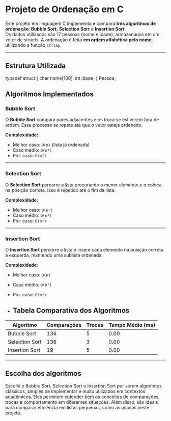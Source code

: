 # Projeto de Ordenação em C

Este projeto em linguagem C implementa e compara **três algoritmos de ordenação**: **Bubble Sort**, **Selection Sort** e **Insertion Sort**.  
Os dados utilizados são 17 pessoas (nome e idade), armazenados em um vetor de structs. A ordenação é feita **em ordem alfabética pelo nome**, utilizando a função `strcmp`.

---

##  Estrutura Utilizada

typedef struct {
    char nome[100];
    int idade;
} Pessoa;

##  Algoritmos Implementados

###  Bubble Sort

O **Bubble Sort** compara pares adjacentes e os troca se estiverem fora de ordem. Esse processo se repete até que o vetor esteja ordenado.

**Complexidade:**

- Melhor caso: `O(n)` (lista já ordenada)  
- Caso médio: `O(n²)`  
- Pior caso: `O(n²)`

---

###  Selection Sort

O **Selection Sort** percorre a lista procurando o menor elemento e o coloca na posição correta. Isso é repetido até o fim da lista.

**Complexidade:**

- Melhor caso: `O(n²)`  
- Caso médio: `O(n²)`  
- Pior caso: `O(n²)`

---

###  Insertion Sort

O **Insertion Sort** percorre a lista e insere cada elemento na posição correta à esquerda, mantendo uma sublista ordenada.

**Complexidade:**

- Melhor caso: `O(n)`  
- Caso médio: `O(n²)`  
- Pior caso: `O(n²)`

- ## Tabela Comparativa dos Algoritmos

| Algoritmo         | Comparações | Trocas | Tempo Médio (ms) |
|-------------------|-------------|--------|------------------|
| Bubble Sort       | 136         | 5      | 0.00             |
| Selection Sort    | 136         | 3      | 0.00             |
| Insertion Sort    | 19          | 5      | 0.00             |

---

## Escolha dos algoritmos

Escolhi o Bubble Sort, Selection Sort e Insertion Sort por serem algoritmos clássicos, simples de implementar e muito utilizados em contextos acadêmicos. Eles permitem entender bem os conceitos de comparações, trocas e comportamento em diferentes situações. Além disso, são ideais para comparar eficiência em listas pequenas, como as usadas neste projeto.


